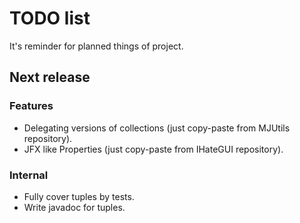# TODO list

It's reminder for planned things of project.

## Next release

### Features

- Delegating versions of collections (just copy-paste from MJUtils repository).
- JFX like Properties (just copy-paste from IHateGUI repository).

### Internal

- Fully cover tuples by tests.
- Write javadoc for tuples.
